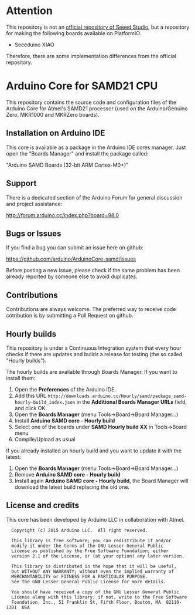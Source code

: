 # Attention

This repository is not an [official repository of Seeed Studio](https://github.com/Seeed-Studio/ArduinoCore-samd), but a repository for making the following boards available on PlatformIO.

* Seeeduino XIAO

Therefore, there are some implementation differences from the official repository.

# Arduino Core for SAMD21 CPU

This repository contains the source code and configuration files of the Arduino Core
for Atmel's SAMD21 processor (used on the Arduino/Genuino Zero, MKR1000 and MKRZero boards).

## Installation on Arduino IDE

This core is available as a package in the Arduino IDE cores manager.
Just open the "Boards Manager" and install the package called:

"Arduino SAMD Boards (32-bit ARM Cortex-M0+)"

## Support

There is a dedicated section of the Arduino Forum for general discussion and project assistance:

http://forum.arduino.cc/index.php?board=98.0

## Bugs or Issues

If you find a bug you can submit an issue here on github:

https://github.com/arduino/ArduinoCore-samd/issues

Before posting a new issue, please check if the same problem has been already reported by someone else
to avoid duplicates.

## Contributions

Contributions are always welcome. The preferred way to receive code cotribution is by submitting a 
Pull Request on github.

## Hourly builds

This repository is under a Continuous Integration system that every hour checks if there are updates and
builds a release for testing (the so called "Hourly builds").

The hourly builds are available through Boards Manager. If you want to install them:
  1. Open the **Preferences** of the Arduino IDE.
  2. Add this URL `http://downloads.arduino.cc/Hourly/samd/package_samd-hourly-build_index.json` in the **Additional Boards Manager URLs** field, and click OK.
  3. Open the **Boards Manager** (menu Tools->Board->Board Manager...)
  4. Install **Arduino SAMD core - Hourly build**
  5. Select one of the boards under **SAMD Hourly build XX** in Tools->Board menu
  6. Compile/Upload as usual

If you already installed an hourly build and you want to update it with the latest:
  1. Open the **Boards Manager** (menu Tools->Board->Board Manager...)
  2. Remove **Arduino SAMD core - Hourly build**
  3. Install again **Arduino SAMD core - Hourly build**, the Board Manager will download the latest build replacing the old one.

## License and credits

This core has been developed by Arduino LLC in collaboration with Atmel.

```
  Copyright (c) 2015 Arduino LLC.  All right reserved.

  This library is free software; you can redistribute it and/or
  modify it under the terms of the GNU Lesser General Public
  License as published by the Free Software Foundation; either
  version 2.1 of the License, or (at your option) any later version.

  This library is distributed in the hope that it will be useful,
  but WITHOUT ANY WARRANTY; without even the implied warranty of
  MERCHANTABILITY or FITNESS FOR A PARTICULAR PURPOSE.
  See the GNU Lesser General Public License for more details.

  You should have received a copy of the GNU Lesser General Public
  License along with this library; if not, write to the Free Software
  Foundation, Inc., 51 Franklin St, Fifth Floor, Boston, MA  02110-1301  USA
```
